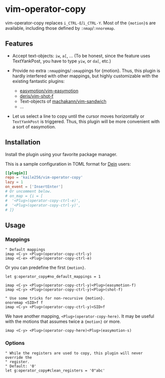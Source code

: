 # vim-operator-copy

vim-operator-copy replaces `i_CTRL-E`/`i_CTRL-Y`.
Most of the `{motion}`s are available,
including those defined by `:nmap`/`:nnoremap`.

## Features

- Accept text-objects: `iw`, `a[`, ...
  (To be honest, since the feature uses TextYankPost,
  you have to type `yiw`, or `da[`, etc.)

- Provide no extra `:nmap`pings/`:omap`pings for {motion}.
  Thus, this plugin is hardly interfered with other mappings, but highly
  customizable with the existing fantastic plugins:

  - [easymotion/vim-easymotion](https://github.com/easymotion/vim-easymotion)
  - [deris/vim-shot-f](https://github.com/deris/vim-shot-f)
  - Text-objects of [machakann/vim-sandwich](https://github.com/machakann/vim-sandwich)
  - ...

- Let us select a line to copy until the cursor moves horizontally or
  `TextYankPost` is triggered.
  Thus, this plugin will be more convenient with a sort of easymotion.

## Installation

Install the plugin using your favorite package manager.

This is a sample configuration in TOML format
for [Dein](https://github.com/Shougo/dein.vim) users:

```toml
[[plugin]]
repo = 'kaile256/vim-operator-copy'
lazy = 1
on_event = ['InsertEnter']
# Or uncomment below.
# on_map = {i = [
#  '<Plug>(operator-copy-ctrl-e)',
#  '<Plug>(operator-copy-ctrl-y)',
# ]}
```

## Usage

### Mappings

```vim
" Default mappings
imap <C-y> <Plug>(operator-copy-ctrl-y)
imap <C-e> <Plug>(operator-copy-ctrl-e)
```

Or you can predefine the first `{motion}`.

```vim
let g:operator_copy#no_default_mappings = 1

imap <C-y> <Plug>(operator-copy-ctrl-y)<Plug>(easymotion-f)
imap <C-y> <Plug>(operator-copy-ctrl-y)<Plug>(shot-f)

" Use some tricks for non-recursive {motion}.
onoremap <SID>f f
imap <C-y> <Plug>(operator-copy-ctrl-y)<SID>f
```

We have another mapping, `<Plug>(operator-copy-here)`.
It may be useful with the motions that assumes twice a `{motion}` or more.

```vim
imap <C-y> <Plug>(operator-copy-here)<Plug>(easymotion-s)
```

### Options

```vim
" While the registers are used to copy, this plugin will never override the
" register.
" Default: '0'
let g:operator_copy#clean_registers = '0"abc'

```
